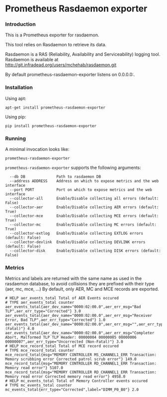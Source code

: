 # Prometheus Rasdaemon exporter

### Introduction
This is a Prometheus exporter for rasdaemon.

This tool relies on Rasdaemon to retrieve its data.

Rasdaemon is a RAS (Reliability, Availability and Serviceability) logging tool.
Rasdaemon is available at http://git.infradead.org/users/mchehab/rasdaemon.git

By default prometheus-rasdaemon-exporter listens on 0.0.0.0:<to be defined>.

### Installation

Using apt:
```
apt-get install prometheus-rasdaemon-exporter
```

Using pip:
```
pip install prometheus-rasdaemon-exporter
```

### Running

A minimal invocation looks like:

```
prometheus-rasdaemon-exporter
```

`prometheus-rasdaemon-exporter` supports the following arguments:

```
  --db DB              Path to rasdaemon DB
  --address ADDRESS    Address on which to expose metrics and the web interface
  --port PORT          Port on which to expose metrics and the web interface
  --collector-all      Enable/Disable collecting all errors (default: False)
  --collector-aer      Enable/Disable collecting AER errors (default: True)
  --collector-mce      Enable/Disable collecting MCE errors (default: True)
  --collector-mc       Enable/Disable collecting MC errors (default: True)
  --collector-extlog   Enable/Disable collecting EXTLOG errors (default: False)
  --collector-devlink  Enable/Disable collecting DEVLINK errors (default: False)
  --collector-disk     Enable/Disable collecting DISK errors (default: False)
```



### Metrics

Metrics and labels are returned with the same name as used in the rasdaemon database, to avoid collisions they are prefixed with their type (aer, mc, mce, ...)
By default, only AER, MC and MCE records are exported.

```
# HELP aer_events_total Total of AER Events occured
# TYPE aer_events_total counter
aer_events_total{aer_dev_name="0000:02:00.0",aer_err_msg="Bad TLP",aer_err_type="Corrected"} 3.0
aer_events_total{aer_dev_name="0000:02:00.0",aer_err_msg="Receiver Error, Bad TLP",aer_err_type="Corrected"} 1.0
aer_events_total{aer_dev_name="0000:02:00.0",aer_err_msg="",aer_err_type="Uncorrected (Fatal)"} 4.0
aer_events_total{aer_dev_name="0000:02:00.0",aer_err_msg="Completer Abort, Malformed TLP TLP Header: 00000004 00000005 00000006 00000007",aer_err_type="Uncorrected (Non-Fatal)"} 3.0
# HELP mce_record_total Total of MCE record occured
# TYPE mce_record_total counter
mce_record_total{msg="MEMORY CONTROLLER MS_CHANNEL1_ERR Transaction: Memory scrubbing error Corrected patrol scrub error"} 149.0
mce_record_total{msg="MEMORY CONTROLLER RD_CHANNEL1_ERR Transaction: Memory read error"} 5107.0
mce_record_total{msg="MEMORY CONTROLLER RD_CHANNEL1_ERR Transaction: Memory read error Corrected memory read error"} 4958.0
# HELP mc_events_total Total of Memory Controller events occured
# TYPE mc_events_total counter
mc_events_total{err_type="Corrected",label="DIMM_P0_B0"} 2.0

```

